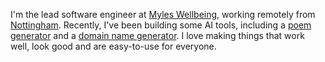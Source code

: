 I'm the lead software engineer at [Myles Wellbeing](https://www.myleswellbeing.com/), working remotely from [Nottingham](https://www.google.com/maps/place/Nottingham). Recently, I've been building some AI&nbsp;tools, including a [poem generator](https://poetry.tips) and a [domain name generator](https://recommend.domains). I love making things that work well, look good and are easy-to-use for everyone.
